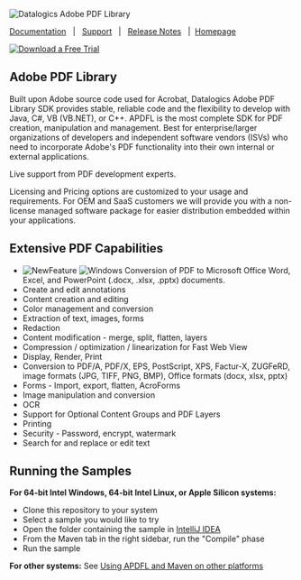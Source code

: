 ![Datalogics Adobe PDF Library](https://raw.github.com/datalogics/dl-icons/develop/DLBanner_Nuget.png)

[Documentation](https://docs.datalogics.com/apdfl18/Java/index.html) &nbsp; | &nbsp; [Support](https://www.datalogics.com/tech-support-pdfs/) &nbsp; | &nbsp; [Release Notes](https://docs.datalogics.com/apdfl18/Release_Notes.html) &nbsp; | &nbsp;[Homepage](https://www.datalogics.com)

[![Download a Free Trial](https://img.shields.io/badge/maven%20package-APDFL%20Free%20Trial-blue?style=plastic&logo=apachemaven)](https://central.sonatype.com/artifact/com.datalogics.pdfl/pdfl)

## Adobe PDF Library
Built upon Adobe source code used for Acrobat, Datalogics Adobe PDF Library SDK provides stable, reliable code and the flexibility to develop with Java, C#, VB (VB.NET), or C++. APDFL is the most complete SDK for PDF creation, manipulation and management. Best for enterprise/larger organizations of developers and independent software vendors (ISVs) who need to incorporate Adobe's PDF functionality into their own internal or external applications.

Live support from PDF development experts.

Licensing and Pricing options are customized to your usage and requirements. For OEM and SaaS customers we will provide you with a non-license managed software package for easier distribution embedded within your applications.

## Extensive PDF Capabilities
- ![NewFeature](https://img.shields.io/badge/New!-blue?style=plastic) ![Windows](https://img.shields.io/badge/Only-blue?style=plastic&logo=windows&labelColor=blue) Conversion of PDF to Microsoft Office Word, Excel, and PowerPoint (.docx, .xlsx, .pptx) documents.
- Create and edit annotations
- Content creation and editing
- Color management and conversion
- Extraction of text, images, forms
- Redaction
- Content modification - merge, split, flatten, layers
- Compression / optimization / linearization for Fast Web View
- Display, Render, Print
- Conversion to PDF/A, PDF/X, EPS, PostScript, XPS, Factur-X, ZUGFeRD, image formats (JPG, TIFF, PNG, BMP), Office formats (docx, xlsx, pptx)
- Forms - Import, export, flatten, AcroForms
- Image manipulation and conversion
- OCR
- Support for Optional Content Groups and PDF Layers
- Printing
- Security - Password, encrypt, watermark
- Search for and replace or edit text

## Running the Samples
**For 64-bit Intel Windows, 64-bit Intel Linux, or Apple Silicon systems:**
- Clone this repository to your system
- Select a sample you would like to try
- Open the folder containing the sample in [IntelliJ IDEA](https://www.jetbrains.com/idea/)
- From the Maven tab in the right sidebar, run the "Compile" phase
- Run the sample

**For other systems:**
See [Using APDFL and Maven on other platforms](using_on_other_platforms.md)
